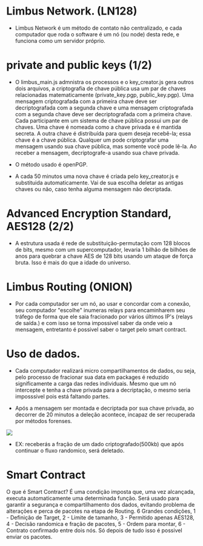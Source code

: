 # Limbus Network. (LN128)

- Limbus Network é um método de contato não centralizado, e cada computador que roda o software é um nó (ou node) desta rede, e funciona como um servidor próprio.


# private and public keys (1/2)

- O limbus_main.js admnistra os processos e o key_creator.js gera outros dois arquivos, a criptografia de chave pública usa um par de chaves relacionadas matematicamente (private_key.pgp, public_key.pgp). Uma mensagem criptografada com a primeira chave deve ser decriptografada com a segunda chave e uma mensagem criptografada com a segunda chave deve ser decriptografada com a primeira chave.
Cada participante em um sistema de chave pública possui um par de chaves. Uma chave é nomeada como a chave privada e é mantida secreta. A outra chave é distribuída para quem deseja recebê-la; essa chave é a chave pública.
Qualquer um pode criptografar uma mensagem usando sua chave pública, mas somente você pode lê-la. Ao receber a mensagem, decriptografe-a usando sua chave privada.

- O método usado é openPGP.

- A cada 50 minutos uma nova chave é criada pelo key_creator.js e substituida automaticamente. Vai de sua escolha deletar as antigas chaves ou não, caso tenha alguma mensagem não decriptada.


# Advanced Encryption Standard, AES128 (2/2)

- A estrutura usada é rede de substituição-permutação com 128 blocos de bits, mesmo com um supercomputador, levaria 1 bilhão de bilhões de anos para quebrar a chave AES de 128 bits usando um ataque de força bruta. Isso é mais do que a idade do universo.


# Limbus Routing (ONION)

- Por cada computador ser um nó, ao usar e concordar com a conexão, seu computador "escolhe" inumeras relays para encaminharem seu tráfego de forma que ele saia fracionado por vários últimos IP's (relays de saída.) e com isso se torna impossivel saber da onde veio a mensagem, entretanto é possivel saber o target pelo smart contract.


# Uso de dados.

- Cada computador realizará micro compartilhamentos de dados, ou seja, pelo processo de fracionar sua data em packages é reduzido significamente a carga das redes individuais. Mesmo que um nó intercepte e tenha a chave privada para a decriptação, o mesmo seria imposssivel pois está faltando partes.
 
- Após a mensagem ser montada e decriptada por sua chave privada, ao decorrer de 20 minutos a deleção acontece, incapaz de ser recuperada por métodos forenses.

<img src="https://github.com/obrientatsuya/Limbus-Network-LN128-/blob/main/limbusnetworkrouting.png?raw=true"/>

- EX: receberás a fração de um dado criptografado(500kb) que após continuar o fluxo randomico, será deletado.

# Smart Contract 
O que é Smart Contract? É uma condição imposta que, uma vez alcançada, executa automaticamente uma determinada função. Será usado para garantir a segurança e compartilhamento dos dados, evitando problema de alterações e perca de pacotes na etapa de Routing. 6 Grandes condições, 1 - Definição de Target, 2 - Limite de tamanho, 3 - Permitido apenas AES128, 4 - Decisão randomica e fração de pacotes, 5 - Ordem para montar, 6 - Contrato confirmado entre dois nós. Só depois de tudo isso é possivel enviar os pacotes.

